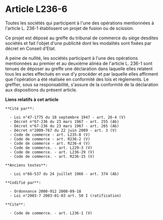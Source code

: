 # Article L236-6

Toutes les sociétés qui participent à l'une des opérations mentionnées à l'article L. 236-1 établissent un projet de fusion
ou de scission. 

Ce projet est déposé au greffe du tribunal de commerce du siège desdites sociétés et fait l'objet d'une publicité dont les
modalités sont fixées par décret en Conseil d'Etat.

A peine de nullité, les sociétés participant à l'une des opérations mentionnées au premier et au deuxième alinéa de l'article
L. 236-1 sont tenues de déposer au greffe une déclaration dans laquelle elles relatent tous les actes effectués en vue d'y
procéder et par laquelle elles affirment que l'opération a été réalisée en conformité des lois et règlements. Le greffier,
sous sa responsabilité, s'assure de la conformité de la déclaration aux dispositions du présent article.

**Liens relatifs à cet article**

	**Cité par**:

	  - Loi n°47-1775 du 10 septembre 1947 - art. 26-4 (V)
	  - Décret n°67-236 du 23 mars 1967 - art. 255 (Ab)
	  - Décret n°67-236 du 23 mars 1967 - art. 265 (Ab)
	  - Décret n°2009-767 du 22 juin 2009 - art. 3 (V)
	  - Code de commerce - art. L235-8 (V)
	  - Code de commerce - art. R236-2 (V)
	  - Code de commerce - art. R236-4 (V)
	  - Code de commerce. - art. L229-3 (V)
	  - Code de commerce. - art. L236-29 (V)
	  - Code de commerce. - art. R236-15 (V)

	**Anciens textes**:

	  - Loi n°66-537 du 24 juillet 1966 - art. 374 (Ab)

	**Codifié par**:

	  - Ordonnance 2000-912 2000-09-18
	  - Loi n°2003-7 2003-01-03 art. 50 I (ratification)

	**Cite**:

	  - Code de commerce. - art. L236-1 (V)
